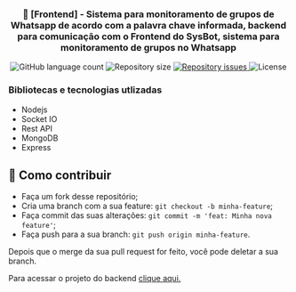 <h3 align="center">
    🚀 [Frontend] - Sistema para monitoramento de grupos de Whatsapp de acordo com a palavra chave informada, backend para comunicação com o Frontend do SysBot, sistema para monitoramento de grupos no Whatsapp
</h3>

<p align="center">
  <img alt="GitHub language count" src="https://img.shields.io/github/languages/count/FelipeDeveloperFullStack/sysbot-backend">

  <img alt="Repository size" src="https://img.shields.io/github/repo-size/FelipeDeveloperFullStack/sysbot-backend">

  <a href="https://github.com/FelipeDeveloperFullStack/sysbot-backend/issues">
    <img alt="Repository issues" src="https://img.shields.io/github/issues/FelipeDeveloperFullStack/sysbot-backend">
  </a>

  <img alt="License" src="https://img.shields.io/badge/license-MIT-brightgreen">
</p>

### Bibliotecas e tecnologias utlizadas
* Nodejs
* Socket IO
* Rest API
* MongoDB
* Express

## 🤔 Como contribuir

- Faça um fork desse repositório;
- Cria uma branch com a sua feature: `git checkout -b minha-feature`;
- Faça commit das suas alterações: `git commit -m 'feat: Minha nova feature'`;
- Faça push para a sua branch: `git push origin minha-feature`.

Depois que o merge da sua pull request for feito, você pode deletar a sua branch.

Para acessar o projeto do backend [clique aqui.](https://github.com/FelipeDeveloperFullStack/sysbot-backend)


